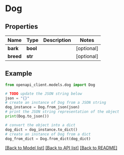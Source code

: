 # Dog


## Properties

Name | Type | Description | Notes
------------ | ------------- | ------------- | -------------
**bark** | **bool** |  | [optional] 
**breed** | **str** |  | [optional] 

## Example

```python
from openapi_client.models.dog import Dog

# TODO update the JSON string below
json = "{}"
# create an instance of Dog from a JSON string
dog_instance = Dog.from_json(json)
# print the JSON string representation of the object
print(Dog.to_json())

# convert the object into a dict
dog_dict = dog_instance.to_dict()
# create an instance of Dog from a dict
dog_from_dict = Dog.from_dict(dog_dict)
```
[[Back to Model list]](../README.md#documentation-for-models) [[Back to API list]](../README.md#documentation-for-api-endpoints) [[Back to README]](../README.md)


